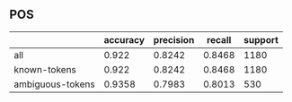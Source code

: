 
## POS

|                  | accuracy | precision | recall | support |
|------------------|----------|-----------|--------|---------|
| all              | 0.922    | 0.8242    | 0.8468 | 1180    |
| known-tokens     | 0.922    | 0.8242    | 0.8468 | 1180    |
| ambiguous-tokens | 0.9358   | 0.7983    | 0.8013 | 530     |

